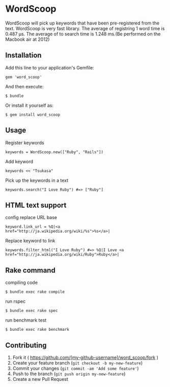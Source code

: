 # WordScoop

WordScoop will pick up keywords that have been pre-registered from the text.
WordScoop is very fast library. The average of registring 1 word time is 0.487 µs. The average of to search time is 1.248 ms.(Be performed on the Macbook air at 2012)


## Installation

Add this line to your application's Gemfile:

    gem 'word_scoop'

And then execute:

    $ bundle

Or install it yourself as:

    $ gem install word_scoop

## Usage

Register keywords

    keywords = WordScoop.new(["Ruby", "Rails"])

Add keyword

    keywords << "Tsukasa"

Pick up the keywords in a text

    keywords.search("I Love Ruby") #=> ["Ruby"]

## HTML text support

config replace URL base

    keyword.link_url = %Q|<a href="http://ja.wikipedia.org/wiki/%s">%s</a>|

Replace keyword to link

    keywords.filter_html("I Love Ruby") #=> %Q|I Love <a href="http://ja.wikipedia.org/wiki/Ruby">Ruby</a>|

## Rake command

compiling code

    $ bundle exec rake compile

run rspec

    $ bundle exec rake spec

run benchmark test

    $ bundle exec rake benchmark

## Contributing

1. Fork it ( https://github.com/[my-github-username]/word_scoop/fork )
2. Create your feature branch (`git checkout -b my-new-feature`)
3. Commit your changes (`git commit -am 'Add some feature'`)
4. Push to the branch (`git push origin my-new-feature`)
5. Create a new Pull Request

